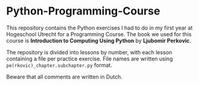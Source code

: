 # Python-Programming-Course
This repository contains the Python exercises I had to do in my first year
at Hogeschool Utrecht for a Programming Course. The book we used for this
course is **Introduction to Computing Using Python** by **Ljubomir Perkovic**.

The repository is divided into lessons by number, with each lesson containing
a file per practice exercise. File names are written using `pe(rkovic)_chapter.subchapter.py` format.

Beware that all comments are written in Dutch.
